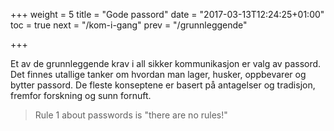 +++
weight = 5
title = "Gode passord"
date = "2017-03-13T12:24:25+01:00"
toc = true
next = "/kom-i-gang"
prev = "/grunnleggende"

+++

Et av de grunnleggende krav i all sikker kommunikasjon er valg av passord.
Det finnes utallige tanker om hvordan man lager, husker, oppbevarer og bytter
passord. De fleste konseptene er basert på antagelser og tradisjon, fremfor
forskning og sunn fornuft.

 > Rule 1 about passwords is "there are no rules!"
